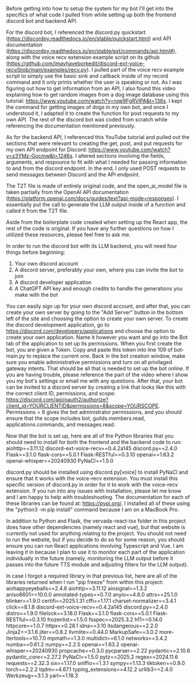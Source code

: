 Before getting into how to setup the system for my bot I'll get into the specifics of what code I pulled from while setting up both the frontend discord bot and backend API.

For the discord bot, I referenced the discord.py quickstart (https://discordpy.readthedocs.io/en/stable/quickstart.html) and API documentation (https://discordpy.readthedocs.io/en/stable/ext/commands/api.html#), along with the voice recv extension example script on its github (https://github.com/imayhaveborkedit/discord-ext-voice-recv/blob/main/examples/recv.py). I pulled part of the voice recv example script to simply use the basic sink and callback inside of my record command and it only prints whether the user is speaking or not.  As I was figuring out how to get information from an API, I also found this video explaining how to get random images from a dog image database using this tutorial: https://www.youtube.com/watch?v=nqe9FgRVlPA&t=136s. I kept the command for getting images of dogs in my own bot, and once I understood it, I adapted it to create the function for post requests to my own API.  The rest of the discord bot was coded from scratch while referencing the documentation mentioned previously.

As for the backend API, I referenced this YouTube tutorial and pulled out the sections that were relevant to creating the get, post, and put requests for my own API endpoint for Discord: https://www.youtube.com/watch?v=z3YMz-Gocmw&t=1246s. I altered sections involving the fields, arguments, and respource to fit with what I needed for passing information to and from the discord endpoint. In the end, I only used POST requests to send messages between Discord and the API endpoint.

The T2T file is made of entirely original code, and the open_ai_model file is taken partially from the OpenAI API documentation (https://platform.openai.com/docs/guides/text?api-mode=responses). I essentially put the call to generate the LLM output inside of a function and called it from the T2T file.

Aside from the boilerplate code created when setting up the React app, the rest of the code is original. If you have any further questions on how I utilized these resources, please feel free to ask me.

In order to run the discord bot with its LLM backend, you will need four things before beginning:
1. Your own discord account
2. A discord server, preferably your own, where you can invite the bot to join
3. A discord developer application
4. A ChatGPT API key and enough credits to handle the generations you make with the bot

You can easily sign up for your own discord account, and after that, you can create your own server by going to the "Add Server" button in the bottom left of the site and choosing the option to create your own server.  To create the discord development application, go to https://discord.com/developers/applications and choose the option to create your own application.  Name it however you want and go into the Bot tab of the application to set up its permissions.  When you first create the bot, you are given a Token.  Copy and paste this token into line 109 of bot-main.py to replace the current one.  Back in the bot creation window, make sure you enable administrative permissions and turn on all privilaged gateway intents.  That should be all that is needed to set up the bot online.  If you are having trouble, please reference the part of the video where I show you my bot's settings or email me with any questions.  After that, your bot can be invited to a discord server by creating a link that looks like this with the correct client ID, permissions, and scope: https://discord.com/api/oauth2/authorize?client_id=YOURCLIENTID&permissions=8&scope=YOURSCOPE.  Permissions = 8 gives the bot administrator permissions, and you should ensure that the scope includes bot, guilds.members.read, applications.commands, and messages.read.

Now that the bot is set up, here are all of the Python libraries that you should need to install for both the frontend and the backend code to run:
aiohttp==3.11.12
discord-ext-voice-recv==0.4.2a145
discord.py==2.4.0
Flask==3.1.0
flask-cors==5.0.1
Flask-RESTful==0.3.10
openai==1.63.2
openai-whisper==20240930
PyNaCl==1.5.0

discord.py should be installed using discord.py[voice] to install PyNaCl and ensure that it works with the voice-recv extension. You must install this specific version of discord.py in order for it to work with the voice-recv extension. If you run into any issues with installation, please let me know and I am happy to help with troubleshooting. The documentation for each of these libraries can be found at: https://pypi.org/. I installed all of these using the "python3 -m pip install" command because I am on a MacBook Pro.

In addition to Python and Flask, the vervada-react-tsx folder in this project does have other dependencies (namely react and vue), but that website is currently not used for anything relating to the project.  You should not need to run the website, but if you decide to do so for some reason, you should ensure you can run React applications involving Typescript and Vue.  I am leaving it in because I plan to use it to monitor each part of the application individually in the future (namely, monitoring the LLM output before it passes into the future TTS module and adjusting filters for the LLM output). 

In case I forgot a required library in that previous list, here are all of the libraries returned when I run "pip freeze" from within this project:
aiohappyeyeballs==2.4.6
aiohttp==3.11.12
aiosignal==1.3.2
aniso8601==10.0.0
annotated-types==0.7.0
anyio==4.8.0
attrs==25.1.0
blinker==1.9.0
certifi==2025.1.31
cffi==1.17.1
charset-normalizer==3.4.1
click==8.1.8
discord-ext-voice-recv==0.4.2a145
discord.py==2.4.0
distro==1.9.0
filelock==3.18.0
Flask==3.1.0
flask-cors==5.0.1
Flask-RESTful==0.3.10
frozenlist==1.5.0
fsspec==2025.3.2
h11==0.14.0
httpcore==1.0.7
httpx==0.28.1
idna==3.10
itsdangerous==2.2.0
Jinja2==3.1.6
jiter==0.8.2
llvmlite==0.44.0
MarkupSafe==3.0.2
more-itertools==10.7.0
mpmath==1.3.0
multidict==6.1.0
networkx==3.4.2
numba==0.61.2
numpy==2.2.5
openai==1.63.2
openai-whisper==20240930
propcache==0.3.0
pycparser==2.22
pydantic==2.10.6
pydantic_core==2.27.2
PyNaCl==1.5.0
pytz==2025.2
regex==2024.11.6
requests==2.32.3
six==1.17.0
sniffio==1.3.1
sympy==1.13.3
tiktoken==0.9.0
torch==2.2.2
tqdm==4.67.1
typing_extensions==4.12.2
urllib3==2.4.0
Werkzeug==3.1.3
yarl==1.18.3